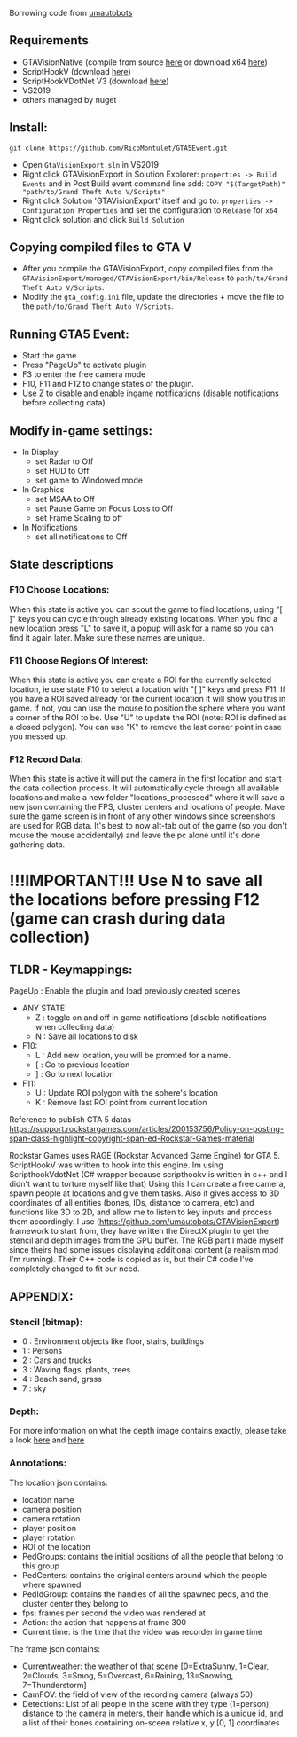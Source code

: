 Borrowing code from [umautobots](https://github.com/umautobots/GTAVisionExport)

## Requirements
* GTAVisionNative (compile from source [here](https://github.com/umautobots/GTAVisionExport/tree/master/native) or download x64 [here](https://github.com/umautobots/GTAVisionExport/files/1703454/native64bit.zip))
* ScriptHookV (download [here](http://www.dev-c.com/gtav/scripthookv/))
* ScriptHookVDotNet V3 (download [here](https://github.com/crosire/scripthookvdotnet/releases))
* VS2019
* others managed by nuget

## Install:
```
git clone https://github.com/RicoMontulet/GTA5Event.git
```
- Open `GtaVisionExport.sln` in VS2019
- Right click GTAVisionExport in Solution Explorer: `properties -> Build Events` and in Post Build event command line add: `COPY "$(TargetPath)" "path/to/Grand Theft Auto V/Scripts"`
- Right click Solution 'GTAVisionExport' itself and go to: `properties -> Configuration Properties` and set the configuration to `Release` for `x64`
- Right click solution and click `Build Solution`

## Copying compiled files to GTA V
- After you compile the GTAVisionExport, copy compiled files from the `GTAVisionExport/managed/GTAVisionExport/bin/Release` to `path/to/Grand Theft Auto V/Scripts`.
- Modify the `gta_config.ini` file, update the directories + move the file to the `path/to/Grand Theft Auto V/Scripts`.

## Running GTA5 Event:
- Start the game
- Press "PageUp" to activate plugin 
- F3 to enter the free camera mode
- F10, F11 and F12 to change states of the plugin.
- Use Z to disable and enable ingame notifications (disable notifications before collecting data)

## Modify in-game settings:
- In Display
    - set Radar to Off
    - set HUD to Off
    - set game to Windowed mode
- In Graphics
    - set MSAA to Off
    - set Pause Game on Focus Loss to Off
    - set Frame Scaling to off
- In Notifications
    - set all notifications to Off

## State descriptions
### F10 Choose Locations:
When this state is active you can scout the game to find locations, using "[ ]" keys you can cycle through already existing locations. When you find a new location press "L" to save it, a popup will ask for a name so you can find it again later. Make sure these names are unique.

### F11 Choose Regions Of Interest:
When this state is active you can create a ROI for the currently selected location, ie use state F10 to select a location with "[ ]" keys and press F11. If you have a ROI saved already for the current location it will show you this in game. If not, you can use the mouse to position the sphere where you want a corner of the ROI to be. Use "U" to update the ROI (note: ROI is defined as a closed polygon). You can use "K" to remove the last corner point in case you messed up.

### F12 Record Data:
When this state is active it will put the camera in the first location and start the data collection process. It will automatically cycle through all available locations and make a new folder "locations_processed" where it will save a new json containing the FPS, cluster centers and locations of people. Make sure the game screen is in front of any other windows since screenshots are used for RGB data. It's best to now alt-tab out of the game (so you don't mouse the mouse accidentally) and leave the pc alone until it's done gathering data.

# !!!IMPORTANT!!! Use N to save all the locations before pressing F12 (game can crash during data collection)

## TLDR - Keymappings:
PageUp : Enable the plugin and load previously created scenes

- ANY STATE:
	- Z : toggle on and off in game notifications (disable notifications when collecting data)
	- N : Save all locations to disk
- F10:
	- L : Add new location, you will be promted for a name.
	- [ : Go to previous location
	- ] : Go to next location
- F11:
	- U : Update ROI polygon with the sphere's location
	- K : Remove last ROI point from current location


Reference to publish GTA 5 datas
https://support.rockstargames.com/articles/200153756/Policy-on-posting-span-class-highlight-copyright-span-ed-Rockstar-Games-material

Rockstar Games uses RAGE (Rockstar Advanced Game Engine) for GTA 5.
ScriptHookV was written to hook into this engine.
Im using ScripthookVdotNet (C# wrapper because scripthookv is written in c++ and I didn't want to torture myself like that)
Using this I can create a free camera, spawn people at locations and give them tasks. Also it gives access to 3D coordinates of all entities (bones, IDs, distance to camera, etc) and functions like 3D to 2D, and allow me to listen to key inputs and process them accordingly.
I use (https://github.com/umautobots/GTAVisionExport) framework to start from, they have written the DirectX plugin to get the stencil and depth images from the GPU buffer. The RGB part I made myself since theirs had some issues displaying additional content (a realism mod I'm running). Their C++ code is copied as is, but their C# code I've completely changed to fit our need.

## APPENDIX:
### Stencil (bitmap):
- 0 : Environment objects like floor, stairs, buildings
- 1 : Persons
- 2 : Cars and trucks
- 3 : Waving flags, plants, trees
- 4 : Beach sand, grass
- 7 : sky

### Depth:
For more information on what the depth image contains exactly, please take a look [here](http://www.adriancourreges.com/blog/2015/11/02/gta-v-graphics-study/) and [here](https://www.groundai.com/project/precise-synthetic-image-and-lidar-presil-dataset-for-autonomous-vehicle-perception/1)

### Annotations:
The location json contains:
- location name
- camera position
- camera rotation
- player position
- player rotation
- ROI of the location
- PedGroups: contains the initial positions of all the people that belong to this group
- PedCenters: contains the original centers around which the people where spawned
- PedIdGroup: contains the handles of all the spawned peds, and the cluster center they belong to
- fps: frames per second the video was rendered at
- Action: the action that happens at frame 300
- Current time: is the time that the video was recorder in game time

The frame json contains:
- Currentweather: the weather of that scene [0=ExtraSunny, 1=Clear, 2=Clouds, 3=Smog, 5=Overcast, 6=Raining, 13=Snowing, 7=Thunderstorm]
- CamFOV: the field of view of the recording camera (always 50)
- Detections: List of all people in the scene with they type (1=person), distance to the camera in meters, their handle which is a unique id, and a list of their bones containing on-sceen relative x, y [0, 1] coordinates
